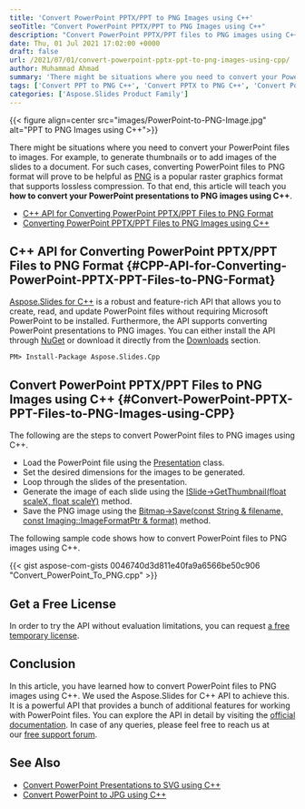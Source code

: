 ```yaml
---
title: 'Convert PowerPoint PPTX/PPT to PNG Images using C++'
seoTitle: "Convert PowerPoint PPTX/PPT to PNG Images using C++"
description: "Convert PowerPoint PPTX/PPT files to PNG images using C++. Use the C++ PowerPoint API to convert presentation slides to PNG images."
date: Thu, 01 Jul 2021 17:02:00 +0000
draft: false
url: /2021/07/01/convert-powerpoint-pptx-ppt-to-png-images-using-cpp/
author: Muhammad Ahmad
summary: 'There might be situations where you need to convert your PowerPoint files to images. For example, to generate thumbnails or to add images of the slides to a document. For such cases, converting PowerPoint files to PNG format will prove to be helpful as [PNG][1] is a popular raster graphics format that supports lossless compression. To that end, this article will teach you **how to convert your PowerPoint presentations to PNG images using C++**.'
tags: ['Convert PPT to PNG C++', 'Convert PPTX to PNG C++', 'Convert PowerPoint to PNG C++']
categories: ['Aspose.Slides Product Family']
---
```




{{< figure align=center src="images/PowerPoint-to-PNG-Image.jpg" alt="PPT to PNG Images using C++">}}


There might be situations where you need to convert your PowerPoint files to images. For example, to generate thumbnails or to add images of the slides to a document. For such cases, converting PowerPoint files to PNG format will prove to be helpful as [PNG][2] is a popular raster graphics format that supports lossless compression. To that end, this article will teach you **how to convert your PowerPoint presentations to PNG images using C++**.

*   [C++ API for Converting PowerPoint PPTX/PPT Files to PNG Format][3]
*   [Converting PowerPoint PPTX/PPT Files to PNG Images using C++][4]

## C++ API for Converting PowerPoint PPTX/PPT Files to PNG Format {#CPP-API-for-Converting-PowerPoint-PPTX-PPT-Files-to-PNG-Format}

[Aspose.Slides for C++][5] is a robust and feature-rich API that allows you to create, read, and update PowerPoint files without requiring Microsoft PowerPoint to be installed. Furthermore, the API supports converting PowerPoint presentations to PNG images. You can either install the API through [NuGet][6] or download it directly from the [Downloads][7] section.

```
PM> Install-Package Aspose.Slides.Cpp
```

## Convert PowerPoint PPTX/PPT Files to PNG Images using C++ {#Convert-PowerPoint-PPTX-PPT-Files-to-PNG-Images-using-CPP}

The following are the steps to convert PowerPoint files to PNG images using C++.

*   Load the PowerPoint file using the [Presentation][8] class.
*   Set the desired dimensions for the images to be generated.
*   Loop through the slides of the presentation.
*   Generate the image of each slide using the [ISlide->GetThumbnail(float scaleX, float scaleY)][9] method.
*   Save the PNG image using the [Bitmap->Save(const String & filename, const Imaging::ImageFormatPtr & format)][10] method.

The following sample code shows how to convert PowerPoint files to PNG images using C++.

{{< gist aspose-com-gists 0046740d3d811e40fa9a6566be50c906 "Convert_PowerPoint_To_PNG.cpp" >}}

## Get a Free License

In order to try the API without evaluation limitations, you can request [a free temporary license][11].

## Conclusion

In this article, you have learned how to convert PowerPoint files to PNG images using C++. We used the Aspose.Slides for C++ API to achieve this. It is a powerful API that provides a bunch of additional features for working with PowerPoint files. You can explore the API in detail by visiting the [official documentation][12]. In case of any queries, please feel free to reach us at our [free support forum][13].

## See Also

*   [Convert PowerPoint Presentations to SVG using C++][14]
*   [Convert PowerPoint to JPG using C++][15]




[1]: https://docs.fileformat.com/image/png/
[2]: https://docs.fileformat.com/image/png/
[3]: #CPP-API-for-Converting-PowerPoint-PPTX-PPT-Files-to-PNG-Format
[4]: #Convert-PowerPoint-PPTX-PPT-Files-to-PNG-Images-using-CPP
[5]: https://products.aspose.com/slides/cpp
[6]: https://www.nuget.org/packages/Aspose.Slides.Cpp
[7]: https://downloads.aspose.com/slides/cpp
[8]: https://apireference.aspose.com/slides/cpp/class/aspose.slides.presentation
[9]: https://apireference.aspose.com/slides/cpp/class/aspose.slides.i_slide#a7bd377d403ff886232df21351c1fe783
[10]: https://apireference.aspose.com/slides/cpp/class/system.drawing.image#a4db9d0686ee892f6fb8fd6aebb4beb69
[11]: https://purchase.aspose.com/temporary-license
[12]: https://docs.aspose.com/slides/cpp/
[13]: https://forum.aspose.com/c/slides/11
[14]: https://blog.aspose.com/2021/09/16/convert-powerpoint-presentations-to-svg-using-cpp/
[15]: https://blog.aspose.com/2021/03/06/convert-powerpoint-to-jpg-using-cpp/





